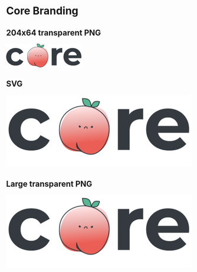 # Core Branding

## 204x64 transparent PNG

![Core team logo as SVG](https://raw.githubusercontent.com/infinite-starshine/core-branding/main/Core_logo_204x64.png)

## SVG

![Core team logo as SVG](https://raw.githubusercontent.com/infinite-starshine/core-branding/main/Core_logo.svg)

## Large transparent PNG

![Core team logo as PNG](https://raw.githubusercontent.com/infinite-starshine/core-branding/main/Core_logo.png)
